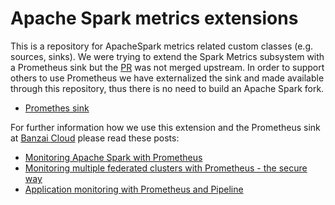 # Apache Spark metrics extensions

This is a repository for ApacheSpark metrics related custom classes (e.g. sources, sinks). We were trying to extend the Spark Metrics subsystem with a Prometheus sink but the [PR](https://github.com/apache/spark/pull/19775#issuecomment-371504349) was not merged upstream. In order to support others to use Prometheus we have externalized the sink and made available through this repository, thus there is no need to build an Apache Spark fork.

* [Promethes sink](https://github.com/banzaicloud/spark-metrics/blob/master/PrometheusSink.md)

For further information how we use this extension and the Prometheus sink at [Banzai Cloud](https://banzaicloud.com/) please read these posts:

* [Monitoring Apache Spark with Prometheus](https://banzaicloud.com/blog/spark-monitoring/)<br/>
* [Monitoring multiple federated clusters with Prometheus - the secure way](https://banzaicloud.com/blog/prometheus-federation/)<br/>
* [Application monitoring with Prometheus and Pipeline](https://banzaicloud.com/blog/prometheus-application-monitoring/)<br/>


